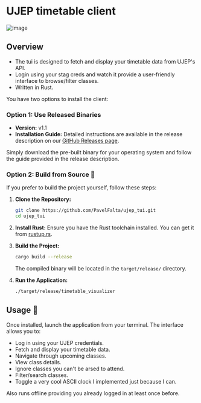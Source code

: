 # UJEP timetable client

![image](https://github.com/user-attachments/assets/c46b014d-7074-4d22-b937-5a8036267a7c)

## Overview 
- The tui is designed to fetch and display your timetable data from UJEP's API.
- Login using your stag creds and watch it provide a user-friendly interface to browse/filter classes.
- Written in Rust.

You have two options to install the client:

### Option 1: Use Released Binaries
- **Version:** v1.1
- **Installation Guide:** Detailed instructions are available in the release description on our [GitHub Releases page](https://github.com/PavelFalta/ujep_tui/releases).

Simply download the pre-built binary for your operating system and follow the guide provided in the release description.

### Option 2: Build from Source 🔧
If you prefer to build the project yourself, follow these steps:

1. **Clone the Repository:**
   ```bash
   git clone https://github.com/PavelFalta/ujep_tui.git
   cd ujep_tui
   ```

2. **Install Rust:**
   Ensure you have the Rust toolchain installed. You can get it from [rustup.rs](https://rustup.rs/).

3. **Build the Project:**
   ```bash
   cargo build --release
   ```
   The compiled binary will be located in the `target/release/` directory.

4. **Run the Application:**
   ```bash
   ./target/release/timetable_visualizer
   ```

## Usage 🚀

Once installed, launch the application from your terminal. The interface allows you to:
- Log in using your UJEP credentials.
- Fetch and display your timetable data.
- Navigate through upcoming classes.
- View class details.
- Ignore classes you can't be arsed to attend.
- Filter/search classes.
- Toggle a very cool ASCII clock I implemented just because I can.

Also runs offline providing you already logged in at least once before.
